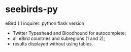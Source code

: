 # seebirds-py
eBird 1.1 inquirer: python flask version

- Twitter Typeahead and Bloodhound for autocomplete;
- all eBird countries and subregions (1 and 2);
- results displayed without using tables.